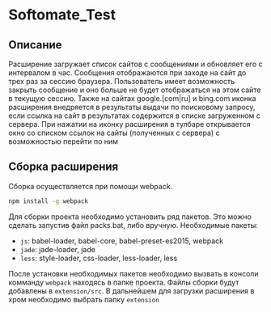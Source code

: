 # Softomate_Test
## Описание

Расширение загружает список сайтов с сообщениями и обновляет его с интервалом в час. Сообщения отображаются при заходе
на сайт до трех раз за сессию браузера. Пользователь имеет возможность закрыть сообщение и оно больше не будет отображаться
на этом сайте в текущую сессию.
Также на сайтах google.[com|ru] и bing.com иконка расширения внедряется в результаты выдачи по поисковому запросу, если
ссылка на сайт в результатах содержится в списке загруженном с сервера.
При нажатии на иконку расширения в тулбаре открывается окно со списком ссылок на сайты (полученных с сервера) с возможностью
перейти по ним

## Сборка расширения

Сборка осуществляется при помощи webpack.
```bash
npm install -g webpack
```

Для сборки проекта необходимо установить ряд пакетов. Это можно сделать запустив файл packs.bat, либо вручную.
Необходимые пакеты:
* `js`: babel-loader, babel-core, babel-preset-es2015, webpack
* `jade`: jade-loader, jade
* `less`: style-loader, css-loader, less-loader, less

После установки необходимых пакетов необходимо вызвать в консоли комманду `webpack` находясь в папке проекта.
Файлы сборки будут добавлены в `extension/src`. В дальнейшем для загрузки расширения в хром необходимо выбрать папку `extension`